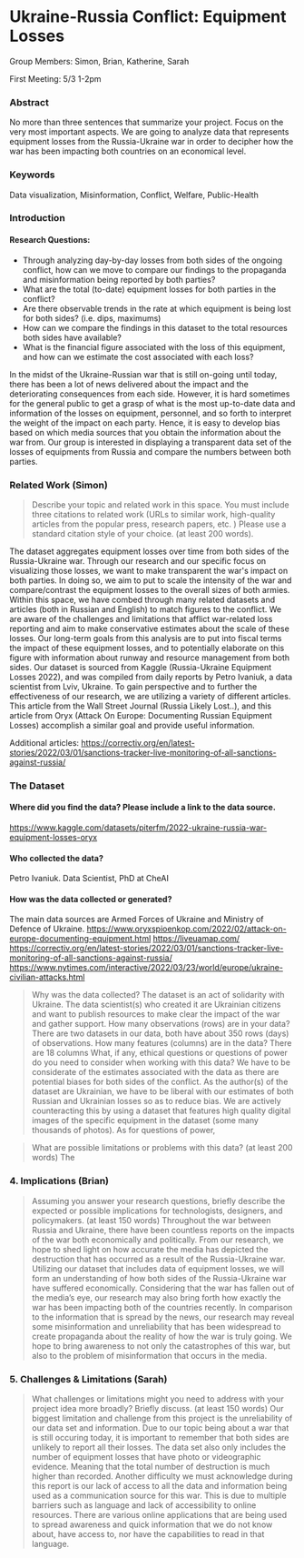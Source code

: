 # Ukraine-Russia Conflict: Equipment Losses
Group Members: Simon, Brian, Katherine, Sarah

First Meeting: 5/3 1-2pm

### Abstract
No more than three sentences that summarize your project. Focus on the very most important aspects. 
We are going to analyze data that represents equipment losses from the Russia-Ukraine war in order to decipher how the war has been impacting both countries on an economical level. 

### Keywords
Data visualization, Misinformation, Conflict, Welfare, Public-Health

### Introduction
#### Research Questions:

* Through analyzing day-by-day losses from both sides of the ongoing conflict, how can we move to compare our findings to the propaganda and misinformation being reported by both parties?
* What are the total (to-date) equipment losses for both parties in the conflict?
* Are there observable trends in the rate at which equipment is being lost for both sides? (i.e. dips, maximums) 
* How can we compare the findings in this dataset to the total resources both sides have available?
* What is the financial figure associated with the loss of this equipment, and how can we estimate the cost associated with each loss?

In the midst of the Ukraine-Russian war that is still on-going until today, there has been a lot of news delivered about the impact and the deteriorating consequences from each side. However, it is hard sometimes for the general public to get a grasp of what is the most up-to-date data and information of the losses on equipment, personnel, and so forth to interpret the weight of the impact on each party. Hence, it is easy to develop bias based on which media sources that you obtain the information about the war from. Our group is interested in displaying a transparent data set of the losses of equipments from Russia and compare the numbers between both parties.

### Related Work  (Simon)
> Describe your topic and related work in this space. You must include three citations to related work (URLs to similar work, high-quality articles from the popular press, research papers, etc. ) Please use a standard citation style of your choice. (at least 200 words).

The dataset aggregates equipment losses over time from both sides of the Russia-Ukraine war. Through our research and our specific focus on visualizing those losses, we want to make transparent the war's impact on both parties. In doing so, we aim to put to scale the intensity of the war and compare/contrast the equipment losses to the overall sizes of both armies. Within this space, we have combed through many related datasets and articles (both in Russian and English) to match figures to the conflict. We are aware of the challenges and limitations that afflict war-related loss reporting and aim to make conservative estimates about the scale of these losses. Our long-term goals from this analysis are to put into fiscal terms the impact of these equipment losses, and to potentially elaborate on this figure with information about runway and resource management from both sides. Our dataset is sourced from Kaggle (Russia-Ukraine Equipment Losses 2022), and was compiled from daily reports by Petro Ivaniuk, a data scientist from Lviv, Ukraine. To gain perspective and to further the effectiveness of our research, we are utilizing a variety of different articles. This article from the Wall Street Journal (Russia Likely Lost..), and this article from Oryx (Attack On Europe: Documenting Russian Equipment Losses) accomplish a similar goal and provide useful information.

Additional articles:
https://correctiv.org/en/latest-stories/2022/03/01/sanctions-tracker-live-monitoring-of-all-sanctions-against-russia/


### The Dataset 
#### Where did you find the data? Please include a link to the data source.

https://www.kaggle.com/datasets/piterfm/2022-ukraine-russia-war-equipment-losses-oryx

#### Who collected the data?

Petro Ivaniuk. Data Scientist, PhD at CheAI

#### How was the data collected or generated?

The main data sources are Armed Forces of Ukraine and Ministry of Defence of Ukraine.
https://www.oryxspioenkop.com/2022/02/attack-on-europe-documenting-equipment.html
https://liveuamap.com/
https://correctiv.org/en/latest-stories/2022/03/01/sanctions-tracker-live-monitoring-of-all-sanctions-against-russia/
https://www.nytimes.com/interactive/2022/03/23/world/europe/ukraine-civilian-attacks.html

> Why was the data collected?
The dataset is an act of solidarity with Ukraine. The data scientist(s) who created it are Ukrainian citizens and want to publish resources to make clear the impact of the war and gather support.
> How many observations (rows) are in your data?
There are two datasets in our data, both have about 350 rows (days) of observations.
> How many features (columns) are in the data?
There are 18 columns
> What, if any, ethical questions or questions of power do you need to consider when working with this data?
We have to be considerate of the estimates associated with the data as there are potential biases for both sides of the conflict. As the author(s) of the dataset are Ukrainian, we have to be liberal with our estimates of both Russian and Ukrainian losses so as to reduce bias. We are actively counteracting this by using a dataset that features high quality digital images of the specific equipment in the dataset (some many thousands of photos). As for questions of power, 


> What are possible limitations or problems with this data? (at least 200 words)
The 

### 4. Implications (Brian)
> Assuming you answer your research questions, briefly describe the expected or possible implications for technologists, designers, and policymakers. (at least 150 words)
	Throughout the war between Russia and Ukraine, there have been countless reports on the impacts of the war both economically and politically. From our research, we hope to shed light on how accurate the media has depicted the destruction that has occurred as a result of the Russia-Ukraine war. Utilizing our dataset that includes data of equipment losses, we will form an understanding of how both sides of the Russia-Ukraine war have suffered economically. Considering that the war has fallen out of the media’s eye, our research may also bring forth how exactly the war has been impacting both of the countries recently. In comparison to the information that is spread by the news, our research may reveal some misinformation and unreliability that has been widespread to create propaganda about the reality of how the war is truly going. We hope to bring awareness to not only the catastrophes of this war, but also to the problem of misinformation that occurs in the media. 




### 5. Challenges & Limitations  (Sarah)
> What challenges or limitations might you need to address with your project idea more broadly? Briefly discuss. (at least 150 words) 
Our biggest limitation and challenge from this project is the unreliability of our data set and information. Due to our topic being about a war that is still occuring today, it is important to remember that both sides are unlikely to report all their losses. The data set also only includes the number of equipment losses that have photo or videographic evidence. Meaning that the total number of destruction is much higher than recorded. Another difficulty we must acknowledge during this report is our lack of access to all the data and information being used as a communication source for this war. This is due to multiple barriers such as language and lack of accessibility to online resources. There are various online applications that are being used to spread awareness and quick information that we do not know about, have access to, nor have the capabilities to read in that language.


